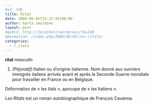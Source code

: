 ```yaml
---
#id: 248
title: Rital
date: 2009-06-05T13:22:43+00:00
author: marta smaldone
layout: post
#gu#id: http://localhost/wordpress/?p=248
#permalink: /index.php/2009/06/05/les-ritals/
categories:
  - r_itals
---
```

**rital** <span style="color: #002000;"><em>masculin</em></span>

  1. <span class="registre"><em>(<span class="texte">Péjoratif</span>)</em></span> Italien ou d&#8217;origine italienne. Nom donné aux ouvriers immigrés italiens arrivés avant et après la Seconde Guerre mondiale pour travailler en France ou en Belgique.

Déformation de « les Itals », apocope de « les Italiens ».

_Les Ritals_ est un roman autobiographique de François Cavanna.